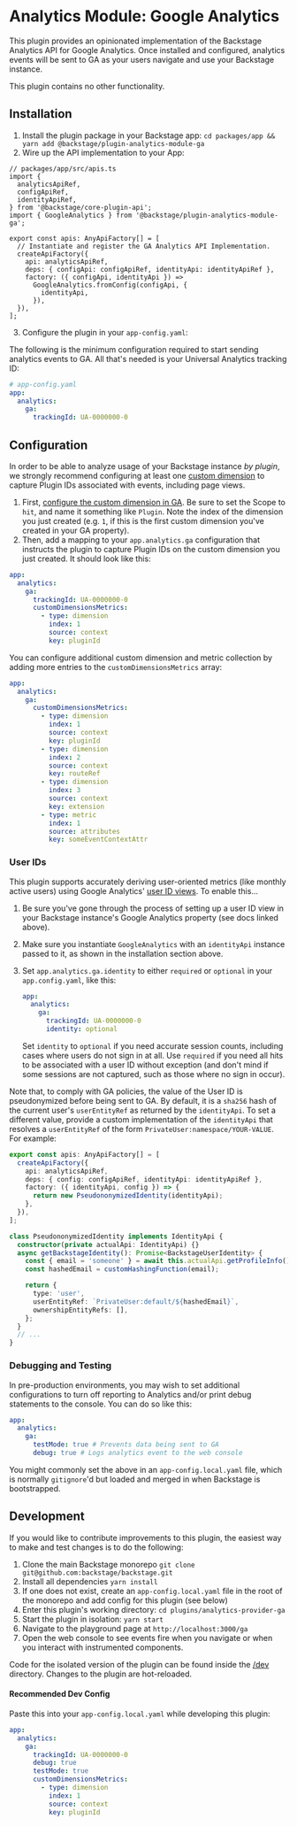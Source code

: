 # Analytics Module: Google Analytics

This plugin provides an opinionated implementation of the Backstage Analytics
API for Google Analytics. Once installed and configured, analytics events will
be sent to GA as your users navigate and use your Backstage instance.

This plugin contains no other functionality.

## Installation

1. Install the plugin package in your Backstage app:
   `cd packages/app && yarn add @backstage/plugin-analytics-module-ga`
2. Wire up the API implementation to your App:

```tsx
// packages/app/src/apis.ts
import {
  analyticsApiRef,
  configApiRef,
  identityApiRef,
} from '@backstage/core-plugin-api';
import { GoogleAnalytics } from '@backstage/plugin-analytics-module-ga';

export const apis: AnyApiFactory[] = [
  // Instantiate and register the GA Analytics API Implementation.
  createApiFactory({
    api: analyticsApiRef,
    deps: { configApi: configApiRef, identityApi: identityApiRef },
    factory: ({ configApi, identityApi }) =>
      GoogleAnalytics.fromConfig(configApi, {
        identityApi,
      }),
  }),
];
```

3. Configure the plugin in your `app-config.yaml`:

The following is the minimum configuration required to start sending analytics
events to GA. All that's needed is your Universal Analytics tracking ID:

```yaml
# app-config.yaml
app:
  analytics:
    ga:
      trackingId: UA-0000000-0
```

## Configuration

In order to be able to analyze usage of your Backstage instance _by plugin_, we
strongly recommend configuring at least one [custom dimension][what-is-a-custom-dimension]
to capture Plugin IDs associated with events, including page views.

1. First, [configure the custom dimension in GA][configure-custom-dimension].
   Be sure to set the Scope to `hit`, and name it something like `Plugin`. Note
   the index of the dimension you just created (e.g. `1`, if this is the first
   custom dimension you've created in your GA property).
2. Then, add a mapping to your `app.analytics.ga` configuration that instructs
   the plugin to capture Plugin IDs on the custom dimension you just created.
   It should look like this:

```yaml
app:
  analytics:
    ga:
      trackingId: UA-0000000-0
      customDimensionsMetrics:
        - type: dimension
          index: 1
          source: context
          key: pluginId
```

You can configure additional custom dimension and metric collection by adding
more entries to the `customDimensionsMetrics` array:

```yaml
app:
  analytics:
    ga:
      customDimensionsMetrics:
        - type: dimension
          index: 1
          source: context
          key: pluginId
        - type: dimension
          index: 2
          source: context
          key: routeRef
        - type: dimension
          index: 3
          source: context
          key: extension
        - type: metric
          index: 1
          source: attributes
          key: someEventContextAttr
```

### User IDs

This plugin supports accurately deriving user-oriented metrics (like monthly
active users) using Google Analytics' [user ID views][ga-user-id-view]. To
enable this...

1. Be sure you've gone through the process of setting up a user ID view in your
   Backstage instance's Google Analytics property (see docs linked above).
2. Make sure you instantiate `GoogleAnalytics` with an `identityApi` instance
   passed to it, as shown in the installation section above.
3. Set `app.analytics.ga.identity` to either `required` or `optional` in your
   `app.config.yaml`, like this:

   ```yaml
   app:
     analytics:
       ga:
         trackingId: UA-0000000-0
         identity: optional
   ```

   Set `identity` to `optional` if you need accurate session counts, including
   cases where users do not sign in at all. Use `required` if you need all hits
   to be associated with a user ID without exception (and don't mind if some
   sessions are not captured, such as those where no sign in occur).

Note that, to comply with GA policies, the value of the User ID is
pseudonymized before being sent to GA. By default, it is a `sha256` hash of the
current user's `userEntityRef` as returned by the `identityApi`. To set a
different value, provide a custom implementation of the `identityApi` that
resolves a `userEntityRef` of the form `PrivateUser:namespace/YOUR-VALUE`. For
example:

```typescript
export const apis: AnyApiFactory[] = [
  createApiFactory({
    api: analyticsApiRef,
    deps: { config: configApiRef, identityApi: identityApiRef },
    factory: ({ identityApi, config }) => {
      return new PseudononymizedIdentity(identityApi);
    },
  }),
];

class PseudononymizedIdentity implements IdentityApi {
  constructor(private actualApi: IdentityApi) {}
  async getBackstageIdentity(): Promise<BackstageUserIdentity> {
    const { email = 'someone' } = await this.actualApi.getProfileInfo();
    const hashedEmail = customHashingFunction(email);

    return {
      type: 'user',
      userEntityRef: `PrivateUser:default/${hashedEmail}`,
      ownershipEntityRefs: [],
    };
  }
  // ...
}
```

### Debugging and Testing

In pre-production environments, you may wish to set additional configurations
to turn off reporting to Analytics and/or print debug statements to the
console. You can do so like this:

```yaml
app:
  analytics:
    ga:
      testMode: true # Prevents data being sent to GA
      debug: true # Logs analytics event to the web console
```

You might commonly set the above in an `app-config.local.yaml` file, which is
normally `gitignore`'d but loaded and merged in when Backstage is bootstrapped.

## Development

If you would like to contribute improvements to this plugin, the easiest way to
make and test changes is to do the following:

1. Clone the main Backstage monorepo `git clone git@github.com:backstage/backstage.git`
2. Install all dependencies `yarn install`
3. If one does not exist, create an `app-config.local.yaml` file in the root of
   the monorepo and add config for this plugin (see below)
4. Enter this plugin's working directory: `cd plugins/analytics-provider-ga`
5. Start the plugin in isolation: `yarn start`
6. Navigate to the playground page at `http://localhost:3000/ga`
7. Open the web console to see events fire when you navigate or when you
   interact with instrumented components.

Code for the isolated version of the plugin can be found inside the [/dev](./dev)
directory. Changes to the plugin are hot-reloaded.

#### Recommended Dev Config

Paste this into your `app-config.local.yaml` while developing this plugin:

```yaml
app:
  analytics:
    ga:
      trackingId: UA-0000000-0
      debug: true
      testMode: true
      customDimensionsMetrics:
        - type: dimension
          index: 1
          source: context
          key: pluginId
```

[what-is-a-custom-dimension]: https://support.google.com/analytics/answer/2709828
[configure-custom-dimension]: https://support.google.com/analytics/answer/2709828#configuration
[ga-user-id-view]: https://support.google.com/analytics/answer/3123669
